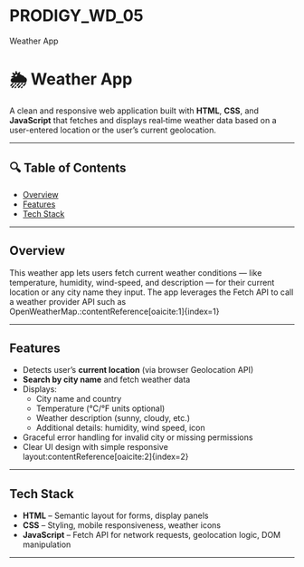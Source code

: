# PRODIGY_WD_05
Weather App
# 🌦️ Weather App

A clean and responsive web application built with **HTML**, **CSS**, and **JavaScript** that fetches and displays real‑time weather data based on a user-entered location or the user’s current geolocation.

---

## 🔍 Table of Contents

- [Overview](#overview)  
- [Features](#features)  
- [Tech Stack](#tech-stack)  

---

## Overview

This weather app lets users fetch current weather conditions — like temperature, humidity, wind-speed, and description — for their current location or any city name they input. The app leverages the Fetch API to call a weather provider API such as OpenWeatherMap.:contentReference[oaicite:1]{index=1}

---

## Features

- Detects user’s **current location** (via browser Geolocation API)  
- **Search by city name** and fetch weather data  
- Displays:
  - City name and country  
  - Temperature (°C/°F units optional)
  - Weather description (sunny, cloudy, etc.)
  - Additional details: humidity, wind speed, icon  
- Graceful error handling for invalid city or missing permissions  
- Clear UI design with simple responsive layout:contentReference[oaicite:2]{index=2}

---

## Tech Stack

- **HTML** – Semantic layout for forms, display panels  
- **CSS** – Styling, mobile responsiveness, weather icons  
- **JavaScript** – Fetch API for network requests, geolocation logic, DOM manipulation  

---
